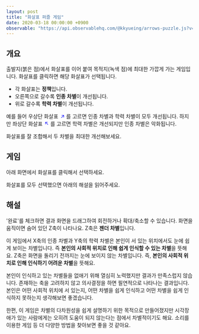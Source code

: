 ```yaml
---
layout: post
title: "화살표 퍼즐 게임"
date: 2020-03-18 00:00:00 +0900
observable: "https://api.observablehq.com/@kkyueing/arrows-puzzle.js?v=3"
---
```

## 개요

출발지(붉은 점)에서 화살표를 이어 붙여 목적지(녹색 점)에 최대한 가깝게 가는 게임입니다. 화살표를 클릭하면 해당 화살표가 선택됩니다.

* 각 화살표는 **정책**입니다.
* 오른쪽으로 갈수록 **인종 차별**이 개선됩니다.
* 위로 갈수록 **학력 차별**이 개선됩니다.

예를 들어 우상단 화살표
<span style="display: inline-block; color: #00F; transform: rotate(-45deg)"
      title="우상단 화살표">→</span>
를 고르면 인종 차별과 학력 차별이 모두 개선됩니다. 하지만 좌상단 화살표
<span style="display: inline-block; color: #00F; transform: rotate(-135deg)"
      title="북서쪽 화살표">→</span>
를 고르면 학력 차별은 개선되지만 인종 차별은 악화됩니다.

화살표를 잘 조합해서 두 차별을 최대한 개선해보세요.

## 게임

아래 화면에서 화살표를 클릭해서 선택하세요.

<div id="ob-canvasArrows" class="ob-block"></div>

화살표를 모두 선택했으면 아래의 해설을 읽어주세요.

<div id="ob-coveredResult" class="ob-block"></div>

<div style="display: none;">
<div id="ob-clickHandler" class="ob-block"></div>
<div id="ob-updateOnSelections" class="ob-block"></div>
<div id="ob-selections" class="ob-block"></div>
</div>

## 해설

'완료'를 체크하면 결과 화면을 드래그하여 회전하거나 확대/축소할 수 있습니다. 화면을 움직이면 숨어 있던 Z축이 나타나요. Z축은 **젠더 차별**입니다.

<div id="ob-viewof-done" class="ob-block"></div>

이 게임에서 X축의 인종 차별과 Y축의 학력 차별은 본인이 서 있는 위치에서도 눈에 쉽게 보이는 차별입니다. 즉 **본인의 사회적 위치로 인해 쉽게 인식할 수 있는 차별**을 뜻해요. Z축은 화면을 돌리기 전까지는 눈에 보이지 않는 차별입니다. 즉, **본인의 사회적 위치로 인해 인식하기 어려운 차별**을 뜻해요.

본인이 인식하고 있는 차별들을 없애기 위해 열심히 노력했지만 결과가 만족스럽지 않습니다. 존재하는 축을 고려하지 않고 의사결정을 하면 필연적으로 나타나는 결과입니다. 본인은 어떤 사회적 위치에 서 있는지, 어떤 차별을 쉽게 인식하고 어떤 차별을 쉽게 인식하지 못하는지 생각해보면 좋겠습니다.

한편, 이 게임은 차별의 다차원성을 쉽게 설명하기 위한 목적으로 만들어졌지만 시각장애가 있는 사람에게는 오히려 도움이 되지 않는다는 점에서 차별적이기도 해요. 소리를 이용한 게임 등 더 다양한 방법을 찾아보면 좋을 것 같아요.

